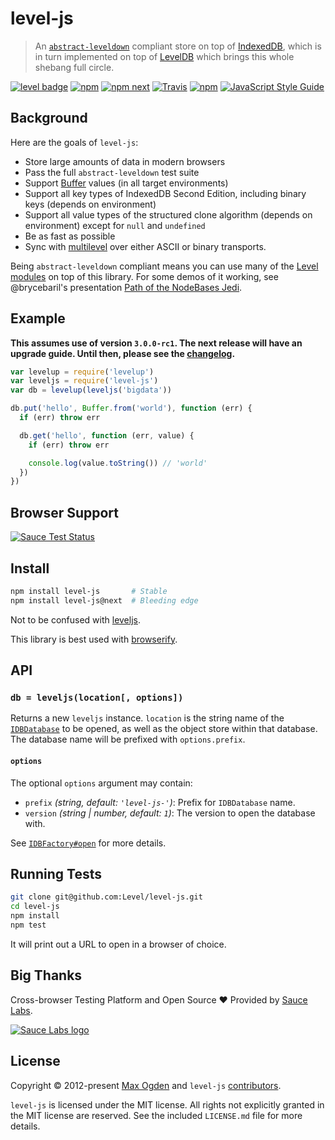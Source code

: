 # level-js

> An [`abstract-leveldown`](https://github.com/Level/abstract-leveldown) compliant store on top of [IndexedDB](https://developer.mozilla.org/en-US/docs/Web/API/IndexedDB_API), which is in turn implemented on top of [LevelDB](https://github.com/google/leveldb) which brings this whole shebang full circle.

[![level badge][level-badge]](https://github.com/level/awesome)
[![npm](https://img.shields.io/npm/v/level-js.svg)](https://www.npmjs.com/package/level-js)
[![npm next](https://img.shields.io/npm/v/level-js/next.svg)](https://www.npmjs.com/package/level-js)
[![Travis](https://secure.travis-ci.org/Level/level-js.svg?branch=master)](http://travis-ci.org/Level/level-js)
[![npm](https://img.shields.io/npm/dm/level-js.svg)](https://www.npmjs.com/package/level-js)
[![JavaScript Style Guide](https://img.shields.io/badge/code_style-standard-brightgreen.svg)](https://standardjs.com)

## Background

Here are the goals of `level-js`:

- Store large amounts of data in modern browsers
- Pass the full `abstract-leveldown` test suite
- Support [Buffer](https://nodejs.org/api/buffer.html) values (in all target environments)
- Support all key types of IndexedDB Second Edition, including binary keys (depends on environment)
- Support all value types of the structured clone algorithm (depends on environment) except for `null` and `undefined`
- Be as fast as possible
- Sync with [multilevel](https://github.com/juliangruber/multilevel) over either ASCII or binary transports.

Being `abstract-leveldown` compliant means you can use many of the [Level modules](https://github.com/Level/awesome/) on top of this library. For some demos of it working, see @brycebaril's presentation [Path of the NodeBases Jedi](http://brycebaril.github.io/nodebase_jedi/#/vanilla).

## Example

**This assumes use of version `3.0.0-rc1`. The next release will have an upgrade guide. Until then, please see the [changelog](CHANGELOG.md).**

```js
var levelup = require('levelup')
var leveljs = require('level-js')
var db = levelup(leveljs('bigdata'))

db.put('hello', Buffer.from('world'), function (err) {
  if (err) throw err

  db.get('hello', function (err, value) {
    if (err) throw err

    console.log(value.toString()) // 'world'
  })
})
```

## Browser Support

[![Sauce Test Status](https://saucelabs.com/browser-matrix/level-js.svg)](https://saucelabs.com/u/level-js)

## Install

```bash
npm install level-js       # Stable
npm install level-js@next  # Bleeding edge
```

Not to be confused with [leveljs](https://www.npmjs.com/package/leveljs).

This library is best used with [browserify](http://browserify.org).

## API

### `db = leveljs(location[, options])`
Returns a new `leveljs` instance. `location` is the string name of the [`IDBDatabase`](https://developer.mozilla.org/en-US/docs/Web/API/IDBDatabase) to be opened, as well as the object store within that database. The database name will be prefixed with `options.prefix`.

#### `options`

The optional `options` argument may contain:

* `prefix` *(string, default: `'level-js-'`)*: Prefix for `IDBDatabase` name.
* `version` *(string | number, default: `1`)*: The version to open the database with.

See [`IDBFactory#open`](https://developer.mozilla.org/en-US/docs/Web/API/IDBFactory/open) for more details.

## Running Tests

```sh
git clone git@github.com:Level/level-js.git
cd level-js
npm install
npm test
```

It will print out a URL to open in a browser of choice.

## Big Thanks

Cross-browser Testing Platform and Open Source ♥ Provided by [Sauce Labs](https://saucelabs.com).

[![Sauce Labs logo](./sauce-labs.svg)](https://saucelabs.com)

## License

Copyright © 2012-present [Max Ogden](https://github.com/maxogden) and `level-js` [contributors](https://github.com/level/community#contributors).

`level-js` is licensed under the MIT license. All rights not explicitly granted in the MIT license are reserved. See the included `LICENSE.md` file for more details.

[level-badge]: http://leveldb.org/img/badge.svg
